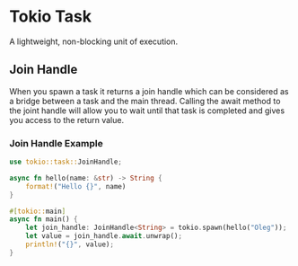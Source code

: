# Tokio Task
A lightweight, non-blocking unit of execution.

## Join Handle
When you spawn a task it returns a join handle which can be considered as a bridge between a task and the main thread. Calling the await method to the joint handle will allow you to wait until that task is completed and gives you access to the return value.

### Join Handle Example
```rust
use tokio::task::JoinHandle;

async fn hello(name: &str) -> String {
    format!("Hello {}", name)
}

#[tokio::main]
async fn main() {
    let join_handle: JoinHandle<String> = tokio.spawn(hello("Oleg"));
    let value = join_handle.await.unwrap();
    println!("{}", value);
}
```